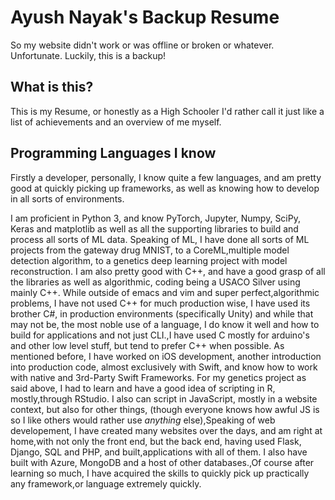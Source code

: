 # Ayush Nayak's Backup Resume

So my website didn't work or was offline or broken or whatever. Unfortunate. Luckily, this is a backup!

## What is this?

This is my Resume, or honestly as a High Schooler I'd rather call it just like a list of achievements and an overview of me myself. 

## Programming Languages I know

Firstly a developer, personally, I know quite a few languages, and am pretty good at quickly picking up frameworks, as well as knowing how to develop in all sorts of environments.

I am proficient in Python 3, and know PyTorch, Jupyter, Numpy, SciPy, Keras and matplotlib as well as all the supporting libraries to build and process all sorts of ML data. Speaking of ML, I have done all sorts of ML projects from the gateway drug MNIST, to a CoreML,multiple model detection algorithm, to a genetics deep learning project with model reconstruction. I am also pretty good with C++, and have a good grasp of all the libraries as well as algorithmic, coding being a USACO Silver using mainly C++. While outside of emacs and vim and super perfect,algorithmic problems, I have not used C++ for much production wise, I have used its brother C#, in production environments (specifically Unity) and while that may not be, the most noble use of a language, I do know it well and how to build for applications and not just CLI.,I have used C mostly for arduino's and other low level stuff, but tend to prefer C++ when possible. As mentioned before, I have worked on iOS development, another introduction into production code, almost exclusively with Swift, and know how to work with native and 3rd-Party Swift Frameworks. For my genetics project as said above, I had to learn and have a good idea of scripting in R, mostly,through RStudio. I also can script in JavaScript, mostly in a website context, but also for other things, (though everyone knows how awful JS is so I like others would rather use *anything* else),Speaking of web developement, I have created many websites over the days, and am right at home,with not only the front end, but the back end, having used Flask, Django, SQL and PHP, and built,applications with all of them. I also have built with Azure, MongoDB and a host of other databases.,Of course after learning so much, I have acquired the skills to quickly pick up practically any framework,or language extremely quickly. 
